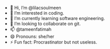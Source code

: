 - 👋 Hi, I’m @lilacsoulmeen
- 👀 I’m interested in coding.
- 🌱 I’m currently learning software engineering.
- 💞️ I’m looking to collaborate on git.
- 📫 @tameenfatimah
- 😄 Pronouns: she/her
- ⚡ Fun fact: Procrastinator but not useless.

<!---
lilacsoulmeen/lilacsoulmeen is a ✨ special ✨ repository because its `README.md` (this file) appears on your GitHub profile.
You can click the Preview link to take a look at your changes.
--->
